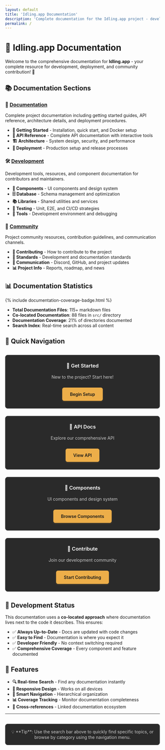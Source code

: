 ```yaml
---
layout: default
title: 'Idling.app Documentation'
description: 'Complete documentation for the Idling.app project - development guides, API reference, architecture, and community resources'
permalink: /
---
```


# 🎯 Idling.app Documentation

Welcome to the comprehensive documentation for **Idling.app** - your complete resource for development, deployment, and community contribution! 🚀

## 📚 Documentation Sections

### 🚀 [Documentation](/)

Complete project documentation including getting started guides, API reference, architecture details, and deployment procedures.

- **🔧 Getting Started** - Installation, quick start, and Docker setup
- **🔌 API Reference** - Complete API documentation with interactive tools
- **🏗️ Architecture** - System design, security, and performance
- **🚀 Deployment** - Production setup and release processes

### 🛠️ [Development](/development/)

Development tools, resources, and component documentation for contributors and maintainers.

- **🧩 Components** - UI components and design system
- **🗄️ Database** - Schema management and optimization
- **📚 Libraries** - Shared utilities and services
- **🧪 Testing** - Unit, E2E, and CI/CD strategies
- **🔧 Tools** - Development environment and debugging

### 👥 [Community](/community/)

Project community resources, contribution guidelines, and communication channels.

- **🤝 Contributing** - How to contribute to the project
- **📝 Standards** - Development and documentation standards
- **💬 Communication** - Discord, GitHub, and project updates
- **📊 Project Info** - Reports, roadmap, and news

## 📊 Documentation Statistics

{% include documentation-coverage-badge.html %}

- **Total Documentation Files**: 115+ markdown files
- **Co-located Documentation**: 88 files in `src/` directory
- **Documentation Coverage**: 21% of directories documented
- **Search Index**: Real-time search across all content

## 🎯 Quick Navigation

<div class="quick-nav-grid">
  <div class="nav-card">
    <h3>🚀 Get Started</h3>
    <p>New to the project? Start here!</p>
    <a href="/getting-started/" class="btn-primary">Begin Setup</a>
  </div>
  
  <div class="nav-card">
    <h3>🔌 API Docs</h3>
    <p>Explore our comprehensive API</p>
    <a href="/api/" class="btn-primary">View API</a>
  </div>
  
  <div class="nav-card">
    <h3>🧩 Components</h3>
    <p>UI components and design system</p>
    <a href="/development/components/" class="btn-primary">Browse Components</a>
  </div>
  
  <div class="nav-card">
    <h3>🤝 Contribute</h3>
    <p>Join our development community</p>
    <a href="/community/contributing/" class="btn-primary">Start Contributing</a>
  </div>
</div>

## 🔧 Development Status

This documentation uses a **co-located approach** where documentation lives next to the code it describes. This ensures:

- ✅ **Always Up-to-Date** - Docs are updated with code changes
- ✅ **Easy to Find** - Documentation is where you expect it
- ✅ **Developer Friendly** - No context switching required
- ✅ **Comprehensive Coverage** - Every component and feature documented

## 🎨 Features

- **🔍 Real-time Search** - Find any documentation instantly
- **📱 Responsive Design** - Works on all devices
- **🎯 Smart Navigation** - Hierarchical organization
- **📊 Coverage Tracking** - Monitor documentation completeness
- **🔗 Cross-references** - Linked documentation ecosystem

---

<div class="footer-note">
💡 **Tip**: Use the search bar above to quickly find specific topics, or browse by category using the navigation menu.
</div>

<style>
.quick-nav-grid {
  display: grid;
  grid-template-columns: repeat(auto-fit, minmax(250px, 1fr));
  gap: 1.5rem;
  margin: 2rem 0;
}

.nav-card {
  background: var(--dark-background--secondary, #2a2a2a) !important;
  border: 1px solid var(--glass-border-overlay-medium, #444444) !important;
  border-radius: 8px;
  padding: 1.5rem;
  text-align: center;
  transition: transform 0.2s ease, box-shadow 0.2s ease;
  backdrop-filter: var(--glass-blur-medium);
  -webkit-backdrop-filter: var(--glass-blur-medium);
}

.nav-card:hover {
  transform: translateY(-2px);
  box-shadow: 0 8px 24px rgba(0, 0, 0, 0.4) !important;
  background: var(--dark-background--tertiary, #333333) !important;
  border-color: var(--hunyadi-yellow, #EDAE49) !important;
}

.nav-card h3 {
  margin: 0 0 1rem 0;
  color: var(--text-primary, #ffffff) !important;
  font-weight: 600;
}

.nav-card p {
  margin: 0 0 1.5rem 0;
  color: var(--text-secondary, #cccccc) !important;
  line-height: 1.5;
}

.btn-primary {
  display: inline-block;
  padding: 0.75rem 1.5rem;
  background: var(--hunyadi-yellow, #EDAE49) !important;
  color: var(--dark-background--primary, #1a1a1a) !important;
  text-decoration: none !important;
  border-radius: 6px;
  font-weight: 600;
  transition: all 0.2s ease;
  border: 1px solid var(--hunyadi-yellow, #EDAE49);
  box-shadow: 0 2px 4px rgba(237, 174, 73, 0.2);
}

.btn-primary:hover,
.btn-primary:visited,
.btn-primary:active,
.btn-primary:focus {
  background: var(--dark-goldenrod, #B8860B) !important;
  text-decoration: none !important;
  color: var(--dark-background--primary, #1a1a1a) !important;
  transform: translateY(-1px);
  box-shadow: 0 6px 16px rgba(237, 174, 73, 0.4);
  border-color: var(--dark-goldenrod, #B8860B);
}

.btn-primary:visited {
  background: var(--hunyadi-yellow, #EDAE49) !important;
  color: var(--dark-background--primary, #1a1a1a) !important;
  transform: none;
  box-shadow: 0 2px 4px rgba(237, 174, 73, 0.2);
}

.footer-note {
  background: var(--dark-background--secondary, #2a2a2a) !important;
  border: 1px solid var(--glass-border-overlay-medium, #444444) !important;
  border-radius: 8px;
  padding: 1rem;
  margin: 2rem 0;
  text-align: center;
  color: var(--text-secondary, #cccccc) !important;
  backdrop-filter: var(--glass-blur-light);
  -webkit-backdrop-filter: var(--glass-blur-light);
}

@media (max-width: 768px) {
  .quick-nav-grid {
    grid-template-columns: 1fr;
  }
  
  .nav-card {
    padding: 1.25rem;
  }
  
  .btn-primary {
    padding: 0.625rem 1.25rem;
    font-size: 0.9rem;
  }
}
</style>

